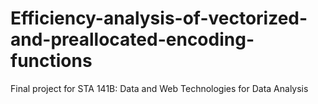 # Efficiency-analysis-of-vectorized-and-preallocated-encoding-functions
Final project for STA 141B: Data and Web Technologies for Data Analysis
